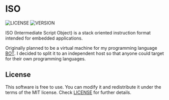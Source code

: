 # ISO
![LICENSE](https://img.shields.io/badge/LICENSE-MIT-green.svg) ![VERSION](https://img.shields.io/badge/VERSION-0-blue)

ISO (Intermediate Script Object) is a stack oriented instruction format intended for embedded applications.

Originally planned to be a virtual machine for my programming language [BOT](https://github.com/ShoesForClues/BOT). I decided to split it to an independent host so that anyone could target for their own programming languages.

## License
This software is free to use. You can modify it and redistribute it under the terms of the MIT license. Check [LICENSE](LICENSE) for further details.
